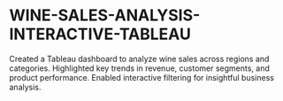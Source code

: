 # WINE-SALES-ANALYSIS-INTERACTIVE-TABLEAU
Created a Tableau dashboard to analyze wine sales across regions and categories. Highlighted key trends in revenue, customer segments, and product performance. Enabled interactive filtering for insightful business analysis.
